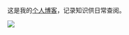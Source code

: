  这是我的[个人博客](https://gehuiling.github.io/)，记录知识供日常查阅。

 <img src="/image/readme/1.bmp" style="display:block;margin:0 auto;">
